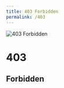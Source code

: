 ```yaml
---
title: 403 Forbidden
permalink: /403
---
```

<div class="status-page-container">
<div>
    <img src="https://i.imgur.com/eRC1nir.jpg" alt="403 Forbidden" />
    <h1>403</h1>
    <h2>Forbidden</h2>
</div>
</div>
